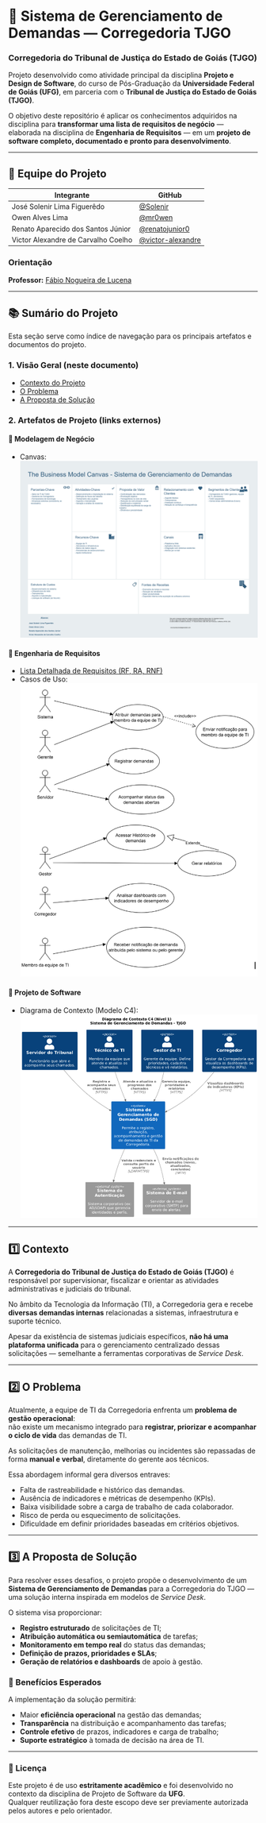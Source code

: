 # 🧭 Sistema de Gerenciamento de Demandas — Corregedoria TJGO  
### Corregedoria do Tribunal de Justiça do Estado de Goiás (TJGO)

Projeto desenvolvido como atividade principal da disciplina **Projeto e Design de Software**, do curso de Pós-Graduação da **Universidade Federal de Goiás (UFG)**, em parceria com o **Tribunal de Justiça do Estado de Goiás (TJGO)**.

O objetivo deste repositório é aplicar os conhecimentos adquiridos na disciplina para **transformar uma lista de requisitos de negócio** — elaborada na disciplina de **Engenharia de Requisitos** — em um **projeto de software completo, documentado e pronto para desenvolvimento**.

---

## 👥 Equipe do Projeto

| Integrante | GitHub |
|-------------|---------|
| José Solenir Lima Figuerêdo | [@Solenir](https://github.com/Solenir) |
| Owen Alves Lima | [@mr0wen](https://github.com/mr0wen) |
| Renato Aparecido dos Santos Júnior | [@renatojunior0](https://github.com/renatojunior0) |
| Victor Alexandre de Carvalho Coelho | [@victor-alexandre](https://github.com/victor-alexandre) |

### Orientação
**Professor:** [Fábio Nogueira de Lucena](https://ww2.inf.ufg.br/~fabio/)

---

## 📚 Sumário do Projeto

Esta seção serve como índice de navegação para os principais artefatos e documentos do projeto.

### 1. Visão Geral (neste documento)
- [Contexto do Projeto](#1-contexto)  
- [O Problema](#2-o-problema)  
- [A Proposta de Solução](#3-a-proposta-de-solução)

### 2. Artefatos de Projeto (links externos)
#### 🧩 Modelagem de Negócio
- Canvas:
![Project Model Canvas](https://raw.githubusercontent.com/victor-alexandre/TJGO-Projeto-Software/main/imagens/CanvasTJGO.png)

#### 📝 Engenharia de Requisitos
- [Lista Detalhada de Requisitos (RF, RA, RNF)](Requisitos/README.md)  
- Casos de Uso:  
  ![Casos de Uso](https://raw.githubusercontent.com/victor-alexandre/TJGO-Projeto-Software/main/imagens/CasosDeUso.png)

#### 🧠 Projeto de Software
- Diagrama de Contexto (Modelo C4):  
  [![Diagrama de Contexto - C4](https://raw.githubusercontent.com/victor-alexandre/TJGO-Projeto-Software/main/imagens/DiagramaDeContexto_C4.png)](imagens/DiagramaDeContexto_C4.png)


---

## 1️⃣ Contexto

A **Corregedoria do Tribunal de Justiça do Estado de Goiás (TJGO)** é responsável por supervisionar, fiscalizar e orientar as atividades administrativas e judiciais do tribunal.  

No âmbito da Tecnologia da Informação (TI), a Corregedoria gera e recebe **diversas demandas internas** relacionadas a sistemas, infraestrutura e suporte técnico.  

Apesar da existência de sistemas judiciais específicos, **não há uma plataforma unificada** para o gerenciamento centralizado dessas solicitações — semelhante a ferramentas corporativas de *Service Desk*.

---

## 2️⃣ O Problema

Atualmente, a equipe de TI da Corregedoria enfrenta um **problema de gestão operacional**:  
não existe um mecanismo integrado para **registrar, priorizar e acompanhar o ciclo de vida** das demandas de TI.

As solicitações de manutenção, melhorias ou incidentes são repassadas de forma **manual e verbal**, diretamente do gerente aos técnicos.  

Essa abordagem informal gera diversos entraves:

- Falta de rastreabilidade e histórico das demandas.  
- Ausência de indicadores e métricas de desempenho (KPIs).  
- Baixa visibilidade sobre a carga de trabalho de cada colaborador.  
- Risco de perda ou esquecimento de solicitações.  
- Dificuldade em definir prioridades baseadas em critérios objetivos.  

---

## 3️⃣ A Proposta de Solução

Para resolver esses desafios, o projeto propõe o desenvolvimento de um **Sistema de Gerenciamento de Demandas** para a Corregedoria do TJGO — uma solução interna inspirada em modelos de *Service Desk*.

O sistema visa proporcionar:

- **Registro estruturado** de solicitações de TI;  
- **Atribuição automática ou semiautomática** de tarefas;  
- **Monitoramento em tempo real** do status das demandas;  
- **Definição de prazos, prioridades e SLAs**;  
- **Geração de relatórios e dashboards** de apoio à gestão.  

### 🎯 Benefícios Esperados
A implementação da solução permitirá:

- Maior **eficiência operacional** na gestão das demandas;  
- **Transparência** na distribuição e acompanhamento das tarefas;  
- **Controle efetivo** de prazos, indicadores e carga de trabalho;  
- **Suporte estratégico** à tomada de decisão na área de TI.  

---

### 🧾 Licença
Este projeto é de uso **estritamente acadêmico** e foi desenvolvido no contexto da disciplina de Projeto de Software da **UFG**.  
Qualquer reutilização fora deste escopo deve ser previamente autorizada pelos autores e pelo orientador.
